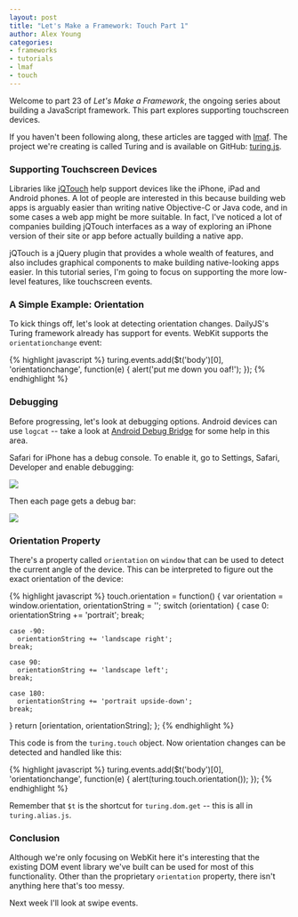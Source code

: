 ```yaml
---
layout: post
title: "Let's Make a Framework: Touch Part 1"
author: Alex Young
categories: 
- frameworks
- tutorials
- lmaf
- touch
---
```


Welcome to part 23 of *Let's Make a Framework*, the ongoing series about building a JavaScript framework. This part explores supporting touchscreen devices.

If you haven't been following along, these articles are tagged with [lmaf](http://dailyjs.com/tags.html#lmaf). The project we're creating is called Turing and is available on GitHub: [turing.js](http://github.com/alexyoung/turing.js/).

### Supporting Touchscreen Devices

Libraries like [jQTouch](http://www.jqtouch.com/) help support devices like the iPhone, iPad and Android phones. A lot of people are interested in this because building web apps is arguably easier than writing native Objective-C or Java code, and in some cases a web app might be more suitable. In fact, I've noticed a lot of companies building jQTouch interfaces as a way of exploring an iPhone version of their site or app before actually building a native app.

jQTouch is a jQuery plugin that provides a whole wealth of features, and also includes graphical components to make building native-looking apps easier. In this tutorial series, I'm going to focus on supporting the more low-level features, like touchscreen events.

### A Simple Example: Orientation

To kick things off, let's look at detecting orientation changes. DailyJS's Turing framework already has support for events. WebKit supports the <code>orientationchange</code> event:

{% highlight javascript %}
turing.events.add($t('body')[0], 'orientationchange', function(e) {
  alert('put me down you oaf!');
});
{% endhighlight %}

### Debugging

Before progressing, let's look at debugging options. Android devices can use <code>logcat</code> -- take a look at [Android Debug Bridge](http://developer.android.com/guide/developing/tools/adb.html) for some help in this area.

Safari for iPhone has a debug console. To enable it, go to Settings, Safari, Developer and enable debugging:

![](/images/posts/iphone_debug_settings.jpg)

Then each page gets a debug bar:

![](/images/posts/safari_console.jpg)

### Orientation Property

There's a property called <code>orientation</code> on <code>window</code> that can be used to detect the current angle of the device. This can be interpreted to figure out the exact orientation of the device:

{% highlight javascript %}
touch.orientation = function() {
  var orientation = window.orientation,
      orientationString = '';
  switch (orientation) {
    case 0:
      orientationString += 'portrait';
    break;

    case -90:
      orientationString += 'landscape right';
    break;

    case 90:
      orientationString += 'landscape left';
    break;

    case 180:
      orientationString += 'portrait upside-down';
    break;
  }
  return [orientation, orientationString];
};
{% endhighlight %}

This code is from the <code>turing.touch</code> object. Now orientation changes can be detected and handled like this:

{% highlight javascript %}
turing.events.add($t('body')[0], 'orientationchange', function(e) {
  alert(turing.touch.orientation());
});
{% endhighlight %}

Remember that <code>$t</code> is the shortcut for <code>turing.dom.get</code> -- this is all in <code>turing.alias.js</code>.

### Conclusion

Although we're only focusing on WebKit here it's interesting that the existing DOM event library we've built can be used for most of this functionality. Other than the proprietary <code>orientation</code> property, there isn't anything here that's too messy.

Next week I'll look at swipe events.
